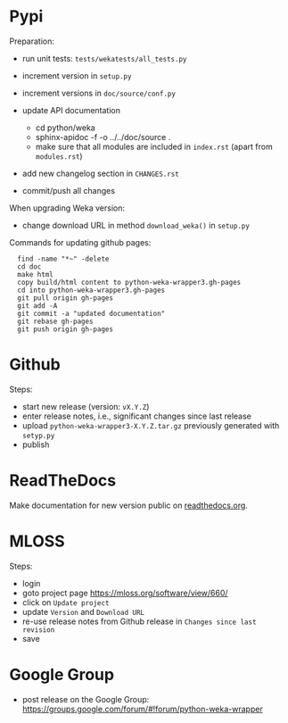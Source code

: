 Pypi
====

Preparation:

* run unit tests: `tests/wekatests/all_tests.py`
* increment version in `setup.py`
* increment versions in `doc/source/conf.py`
* update API documentation

  * cd python/weka
  * sphinx-apidoc -f -o ../../doc/source .
  * make sure that all modules are included in `index.rst` (apart from `modules.rst`)

* add new changelog section in `CHANGES.rst`
* commit/push all changes

When upgrading Weka version:

* change download URL in method `download_weka()` in `setup.py`

Commands for updating github pages:

```
  find -name "*~" -delete
  cd doc
  make html
  copy build/html content to python-weka-wrapper3.gh-pages
  cd into python-weka-wrapper3.gh-pages
  git pull origin gh-pages
  git add -A
  git commit -a "updated documentation"
  git rebase gh-pages
  git push origin gh-pages
```


Github
======

Steps:

* start new release (version: `vX.Y.Z`)
* enter release notes, i.e., significant changes since last release
* upload `python-weka-wrapper3-X.Y.Z.tar.gz` previously generated with `setyp.py`
* publish


ReadTheDocs
===========

Make documentation for new version public on
[readthedocs.org](https://readthedocs.org/projects/python-weka-wrapper3/).


MLOSS
=====

Steps:

* login
* goto project page https://mloss.org/software/view/660/
* click on `Update project`
* update `Version` and `Download URL`
* re-use release notes from Github release in `Changes since last revision`
* save


Google Group
============

* post release on the Google Group: https://groups.google.com/forum/#!forum/python-weka-wrapper
